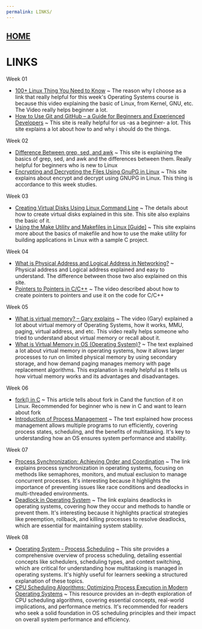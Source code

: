 ```yaml
---
permalink: LINKS/
---
```


## [HOME](../)

# LINKS

Week 01
- [100+ Linux Thing You Need to Know](https://www.youtube.com/watch?v=LKCVKw9CzFo)
  ~ The reason why I choose as a link that really helpful for this week's Operating Systems course is because this video explaining the basic of Linux, from Kernel, GNU, etc. The Video really helps beginner a lot.
- [How to Use Git and GitHub – a Guide for Beginners and Experienced Developers](https://www.freecodecamp.org/news/guide-to-git-github-for-beginners-and-experienced-devs/)
  ~ This site is really helpful for us -as a beginner- a lot. This site explains a lot about how to and why i should do the things. 

Week 02
- [Difference Between grep, sed, and awk](https://www.baeldung.com/linux/grep-sed-awk-differences)
  ~ This site is explaining the basics of grep, sed, and awk and the differences between them. Really helpful for beginners who is new to Linux
- [Encrypting and Decrypting the Files Using GnuPG in Linux](https://www.geeksforgeeks.org/encrypting-and-decrypting-the-files-using-gnupg-in-linux/)
  ~ This site explains about encrypt and decrypt using GNUPG in Linux. This thing is accordance to this week studies.

Week 03
- [Creating Virtual Disks Using Linux Command Line](https://www.linuxandubuntu.com/home/creating-virtual-disks-using-linux-command-line/)
  ~ The details about how to create virtual disks explained in this site. This site also explains the basic of it.
- [Using the Make Utility and Makefiles in Linux [Guide]](https://linuxhandbook.com/using-make/)
  ~ This site explains more about the basics of makefile and how to use the make utility for building applications in Linux with a sample C project.

Week 04
- [What is Physical Address and Logical Address in Networking?](https://www.geeksforgeeks.org/what-is-physical-address-and-logical-address-in-networking/)
  ~ Physical address and Logical address explained and easy to understand. The difference between those two also explained on this site.
- [Pointers to Pointers in C/C++](https://youtu.be/d3kd5KbGB48?si=8BwtmudEvzzxsEpr)
  ~ The video described about how to create pointers to pointers and use it on the code for C/C++

Week 05
- [What is virtual memory? – Gary explains](https://youtu.be/2quKyPnUShQ?si=isDxT5F2imUkBQbT)
  ~ The video (Gary) explained a lot about virtual memory of Operating Systems, how it works, MMU, paging, virtual address, and etc. This video really helps someone who tried to understand about virtual memory or recall about it.
- [What is Virtual Memory in OS (Operating System)?](https://www.javatpoint.com/os-virtual-memory#:~:text=What%20is%20Virtual%20Memory%20in%20OS%20(Operating%20System)?%20Virtual%20Memory)
  ~ The text explained a lot about virtual memory in operating systems, how it allows larger processes to run on limited physical memory by using secondary storage, and how demand paging manages memory with page replacement algorithms. This explanation is really helpful as it tells us how virtual memory works and its advantages and disadvantages.

Week 06
- [fork() in C](https://www.geeksforgeeks.org/fork-system-call/)
  ~ This article tells about fork in Cand the function of it on Linux. Recommended for beginner who is new in C and want to learn about fork
- [Introduction of Process Management](https://www.geeksforgeeks.org/introduction-of-process-management/)
  ~ The text explained how process management allows multiple programs to run efficiently, covering process states, scheduling, and the benefits of multitasking. It's key to understanding how an OS ensures system performance and stability.

Week 07
- [Process Synchronization: Achieving Order and Coordination](https://www.tutorialspoint.com/process-synchronization-achieving-order-and-coordination)
  ~ The link explains process synchronization in operating systems, focusing on methods like semaphores, monitors, and mutual exclusion to manage concurrent processes. It's interesting because it highlights the importance of preventing issues like race conditions and deadlocks in multi-threaded environments.
- [Deadlock in Operating System](https://www.youtube.com/watch?v=UVo9mGARkhQ)
  ~ The link explains deadlocks in operating systems, covering how they occur and methods to handle or prevent them. It's interesting because it highlights practical strategies like preemption, rollback, and killing processes to resolve deadlocks, which are essential for maintaining system stability.

Week 08
- [Operating System - Process Scheduling](https://www.tutorialspoint.com/operating_system/os_process_scheduling.htm)
  ~ This site provides a comprehensive overview of process scheduling, detailing essential concepts like schedulers, scheduling types, and context switching, which are critical for understanding how multitasking is managed in operating systems. It's highly useful for learners seeking a structured explanation of these topics.
- [CPU Scheduling Algorithms: Optimizing Process Execution in Modern Operating Systems](https://technobyte.org/cpu-scheduling-algorithms-modern-operating-systems)
  ~ This resource provides an in-depth exploration of CPU scheduling algorithms, covering essential concepts, real-world implications, and performance metrics. It's recommended for readers who seek a solid foundation in OS scheduling principles and their impact on overall system performance and efficiency.
